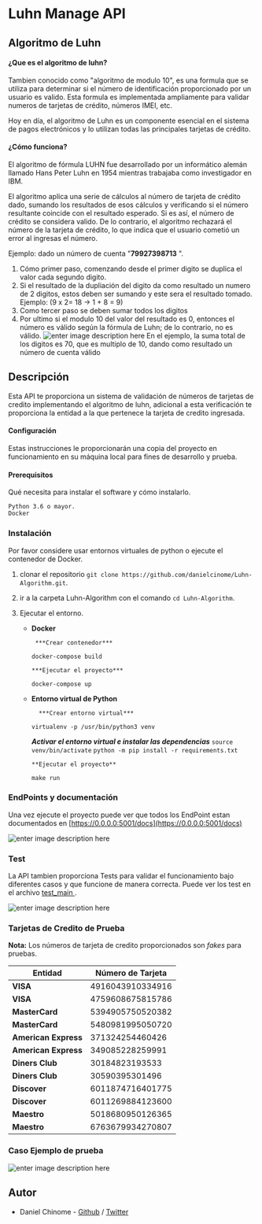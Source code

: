 # Luhn Manage API

## Algoritmo de Luhn

#### ¿Que es el algoritmo de luhn?

Tambien conocido como "algoritmo de modulo 10", es una formula que se utiliza para determinar
si el número de identificación proporcionado por un usuario es valido. Esta formula es implementada
ampliamente para validar numeros de tarjetas de crédito, números IMEI, etc.

Hoy en día, el algoritmo de Luhn es un componente esencial en el sistema de pagos electrónicos y lo utilizan
todas las principales tarjetas de crédito.

#### ¿Cómo funciona?

El algoritmo de fórmula LUHN fue desarrollado por un informático alemán llamado Hans Peter Luhn en 1954 mientras trabajaba como investigador en IBM.

El algoritmo aplica una serie de cálculos al número de tarjeta de crédito dado, sumando los resultados de esos cálculos y verificando si el número resultante coincide con el resultado esperado. Si es así, el número de crédito se considera valido. De lo contrario, el algoritmo rechazará el número de la tarjeta de crédito, lo que indica que el usuario cometió un error al ingresas el número.

Ejemplo: dado un número de cuenta "**79927398713** ".

1. Cómo primer paso, comenzando desde el primer digito se duplica el valor cada segundo digito.
2. Si el resultado de la dupliación del digito da como resultado un numero de 2 digitos, estos deben ser sumando y este sera el resultado tomado. Ejemplo: (9 x 2= 18 -> 1 + 8 = 9)
3. Como tercer paso se deben sumar todos los digitos
4. Por ultimo si el modulo 10 del valor del resultado es 0, entonces el número es válido según la fórmula de Luhn; de lo contrario, no es válido.
   ![enter image description here](https://media.geeksforgeeks.org/wp-content/uploads/gfg2-2-300x101.png)
   En el ejemplo, la suma total de los digitos es 70, que es multiplo de 10, dando como resultado un número de cuenta válido

## Descripción

Esta API te proporciona un sistema de validación de números de tarjetas de credito implementando el algoritmo de luhn, adicional a esta verificación te proporciona la entidad a la que pertenece la tarjeta de credito ingresada.

#### Configuración

Estas instrucciones le proporcionarán una copia del proyecto en funcionamiento en su máquina local para fines de desarrollo y prueba.

#### Prerequisitos

Qué necesita para instalar el software y cómo instalarlo.

```
Python 3.6 o mayor.
Docker
```

### Instalación

Por favor considere usar entornos virtuales de python o ejecute el contenedor de Docker.

1.  clonar el repositorio `git clone https://github.com/danielcinome/Luhn-Algorithm.git`.
2.  ir a la carpeta Luhn-Algorithm con el comando `cd Luhn-Algorithm`.
3.  Ejecutar el entorno.

    - **Docker**

           ***Crear contenedor***

      `docker-compose build`

          ***Ejecutar el proyecto***

      `docker-compose up`

    - **Entorno virtual de Python**

            ***Crear entorno virtual***

      `virtualenv -p /usr/bin/python3 venv`

      **_Activar el entorno virtual e instalar las dependencias_**
      `source venv/bin/activate`
      `python -m pip install -r requirements.txt`

          **Ejecutar el proyecto**

      `make run`

### EndPoints y documentación

Una vez ejecute el proyecto puede ver que todos los EndPoint estan documentados en [https://0.0.0.0:5001/docs](https://0.0.0.0:5001/docs)

![enter image description here](https://i.ibb.co/gttpdyc/docs.png)

### Test

La API tambien proporciona Tests para validar el funcionamiento bajo diferentes casos y que funcione de manera correcta. Puede ver los test en el archivo [test_main ](https://github.com/danielcinome/Luhn-Algorithm/app/tests/test_main.py).

![enter image description here](https://i.ibb.co/pbxkrr0/Test.png)

### Tarjetas de Credito de Prueba

**Nota:** Los números de tarjeta de credito proporcionados son _fakes_ para pruebas.

| Entidad              | Número de Tarjeta |
| -------------------- | ----------------- |
| **VISA**             | 4916043910334916  |
| **VISA**             | 4759608675815786  |
| **MasterCard**       | 5394905750520382  |
| **MasterCard**       | 5480981995050720  |
| **American Express** | 371324254460426   |
| **American Express** | 349085228259991   |
| **Diners Club**      | 30184823193533    |
| **Diners Club**      | 30590395301496    |
| **Discover**         | 6011874716401775  |
| **Discover**         | 6011269884123600  |
| **Maestro**          | 5018680950126365  |
| **Maestro**          | 6763679934270807  |

### Caso Ejemplo de prueba

![enter image description here](https://i.ibb.co/Nr8nNK6/prueba.png)

## Autor

- Daniel Chinome - [Github](https://github.com/danielcinome) / [Twitter](https://twitter.com/DanielChinome)

